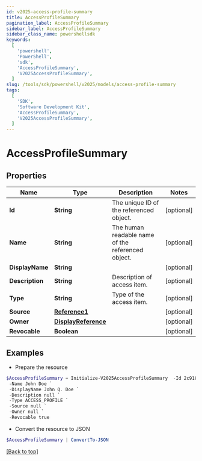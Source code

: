 ```yaml
---
id: v2025-access-profile-summary
title: AccessProfileSummary
pagination_label: AccessProfileSummary
sidebar_label: AccessProfileSummary
sidebar_class_name: powershellsdk
keywords:
  [
    'powershell',
    'PowerShell',
    'sdk',
    'AccessProfileSummary',
    'V2025AccessProfileSummary',
  ]
slug: /tools/sdk/powershell/v2025/models/access-profile-summary
tags:
  [
    'SDK',
    'Software Development Kit',
    'AccessProfileSummary',
    'V2025AccessProfileSummary',
  ]
---
```


# AccessProfileSummary

## Properties

| Name | Type | Description | Notes |
| --- | --- | --- | --- |
| **Id** | **String** | The unique ID of the referenced object. | [optional] |
| **Name** | **String** | The human readable name of the referenced object. | [optional] |
| **DisplayName** | **String** |  | [optional] |
| **Description** | **String** | Description of access item. | [optional] |
| **Type** | **String** | Type of the access item. | [optional] |
| **Source** | [**Reference1**](reference1) |  | [optional] |
| **Owner** | [**DisplayReference**](display-reference) |  | [optional] |
| **Revocable** | **Boolean** |  | [optional] |

## Examples

- Prepare the resource

```powershell
$AccessProfileSummary = Initialize-V2025AccessProfileSummary  -Id 2c91808568c529c60168cca6f90c1313 `
 -Name John Doe `
 -DisplayName John Q. Doe `
 -Description null `
 -Type ACCESS_PROFILE `
 -Source null `
 -Owner null `
 -Revocable true
```

- Convert the resource to JSON

```powershell
$AccessProfileSummary | ConvertTo-JSON
```

[[Back to top]](#)
